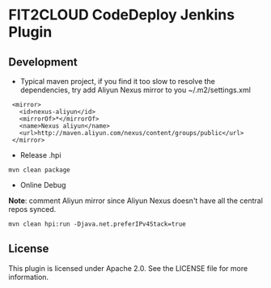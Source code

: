 FIT2CLOUD CodeDeploy Jenkins Plugin
=============================

Development
----------

- Typical maven project, if you find it too slow to resolve the dependencies, try add Aliyun Nexus mirror to you ~/.m2/settings.xml

```
 <mirror>
   <id>nexus-aliyun</id>
   <mirrorOf>*</mirrorOf>
   <name>Nexus aliyun</name>
   <url>http://maven.aliyun.com/nexus/content/groups/public</url>
 </mirror> 
```

- Release .hpi

```
mvn clean package
```

- Online Debug

**Note**: comment Aliyun mirror since Aliyun Nexus doesn't have all the central repos synced.

```
mvn clean hpi:run -Djava.net.preferIPv4Stack=true
```

License
-------

This plugin is licensed under Apache 2.0. See the LICENSE file for more information.
